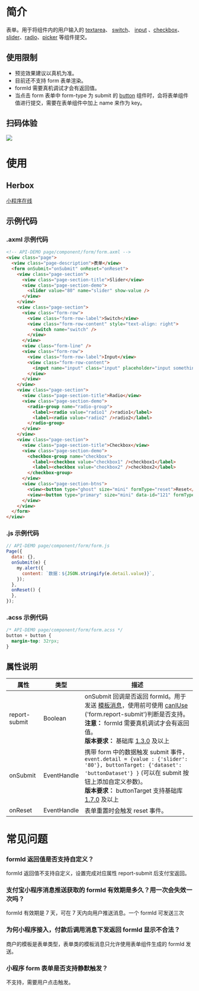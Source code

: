 # 简介
表单。用于将组件内的用户输入的 [textarea](/mini/component/textarea)、 [switch](/mini/component/switch)、 [input](/mini/component/input) 、[checkbox](/mini/component/checkbox)、[slider](/mini/component/slider)、[radio](/mini/component/radio)、[picker](/mini/component/picker) 等组件提交。

## 使用限制
- 预览效果建议以真机为准。
- 目前还不支持 form 表单渲染。
- formId 需要真机调试才会有返回值。
- 当点击 form 表单中 form-type 为 submit 的 [button](/mini/component/button) 组件时，会将表单组件值进行提交，需要在表单组件中加上 name 来作为 key。

## 扫码体验
![](https://gw.alipayobjects.com/zos/skylark-tools/public/files/ba69acdbd15ac8dfc96755054c229a2d.png#align=left&display=inline&height=157&margin=%5Bobject%20Object%5D&originHeight=157&originWidth=127&status=done&style=none&width=127)

# 使用

## Herbox
[小程序在线]( https://herbox-embed.alipay.com/s/doc-form?theme=light&previewZoom=75&chInfo=openhome-doc )

## 示例代码

### .axml 示例代码
```html
<!-- API-DEMO page/component/form/form.axml -->
<view class="page">
  <view class="page-description">表单</view>
  <form onSubmit="onSubmit" onReset="onReset">
    <view class="page-section">
      <view class="page-section-title">Slider</view>
      <view class="page-section-demo">
        <slider value="80" name="slider" show-value />
      </view>
    </view>
    <view class="page-section">
      <view class="form-row">
        <view class="form-row-label">Switch</view>
        <view class="form-row-content" style="text-align: right">
          <switch name="switch" />
        </view>
      </view>
      <view class="form-line" />
      <view class="form-row">
        <view class="form-row-label">Input</view>
        <view class="form-row-content">
          <input name="input" class="input" placeholder="input something" />
        </view>
      </view>
    </view>
    <view class="page-section">
      <view class="page-section-title">Radio</view>
      <view class="page-section-demo">
        <radio-group name="radio-group">
          <label><radio value="radio1" />radio1</label>
          <label><radio value="radio2" />radio2</label>
        </radio-group>
      </view>
    </view>
    <view class="page-section">
      <view class="page-section-title">Checkbox</view>
      <view class="page-section-demo">
        <checkbox-group name="checkbox">
          <label><checkbox value="checkbox1" />checkbox1</label>
          <label><checkbox value="checkbox2" />checkbox2</label>
        </checkbox-group>
      </view>
      <view class="page-section-btns">
        <view><button type="ghost" size="mini" formType="reset">Reset</button></view>
        <view><button type="primary" size="mini" data-id="121" formType="submit">Submit</button></view>
      </view>
    </view>
  </form>
</view>
```

### .js 示例代码
```javascript
// API-DEMO page/component/form/form.js
Page({
  data: {},
  onSubmit(e) {
    my.alert({
      content: `数据：${JSON.stringify(e.detail.value)}`,
    });
  },
  onReset() {
  },
});
```

### .acss 示例代码
```css
/* API-DEMO page/component/form/form.acss */
button + button {
  margin-top: 32rpx;
}
```

## 属性说明
| **属性** | **类型** | **描述** |
| --- | --- | --- |
| report-submit | Boolean | onSubmit 回调是否返回 formId。用于发送 [模板消息](/mini/introduce/message)，使用前可使用 [canIUse](/mini/api/can-i-use) ('form.report-submit')判断是否支持。<br />**注意：** formId 需要真机调试才会有返回值。<br />**版本要求：** 基础库 [1.3.0](/mini/framework/compatibility) 及以上 |
| onSubmit | EventHandle | 携带 form 中的数据触发 submit 事件，`event.detail = {value : {'slider': '80'}, buttonTarget: {'dataset': 'buttonDataset'} }` (可以在 submit 按钮上添加自定义参数)。<br />**版本要求：** buttonTarget 支持基础库 [1.7.0](/mini/framework/compatibility)  及以上 |
| onReset | EventHandle | 表单重置时会触发 reset 事件。 |

# 常见问题

### formId 返回值是否支持自定义？
formId 返回值不支持自定义，设置完成对应属性 report-submit 后支付宝返回。

### 支付宝小程序消息推送获取的 formId 有效期是多久？用一次会失效一次吗？
formId 有效期是 7 天，可在 7 天内向用户推送消息。一个 formId 可发送三次

### 为何小程序接入，付款后调用消息下发返回 formId 显示不合法？
商户的模板是表单类型，表单类的模板消息只允许使用表单组件生成的 formId 发送。

### 小程序 form 表单是否支持静默触发？
不支持，需要用户点击触发。

